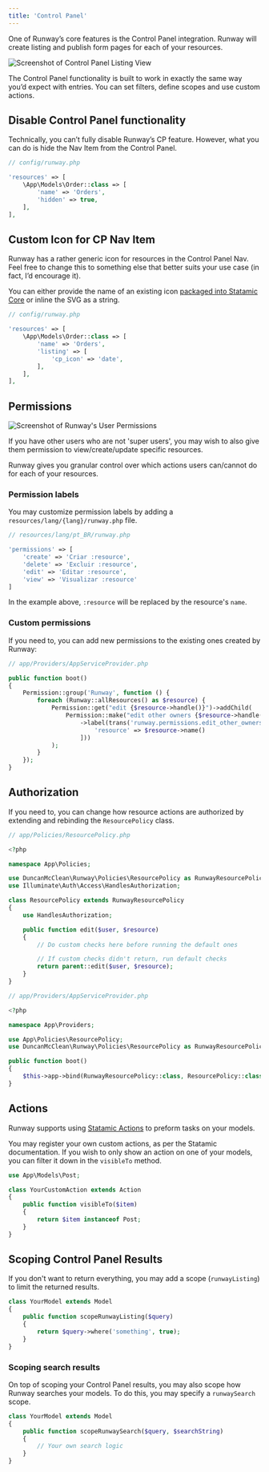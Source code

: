 ```yaml
---
title: 'Control Panel'
---
```


One of Runway’s core features is the Control Panel integration. Runway will create listing and publish form pages for each of your resources.

![Screenshot of Control Panel Listing View](/img/runway/cp-listing-view.png)

The Control Panel functionality is built to work in exactly the same way you’d expect with entries. You can set filters, define scopes and use custom actions.

## Disable Control Panel functionality

Technically, you can’t fully disable Runway’s CP feature. However, what you can do is hide the Nav Item from the Control Panel.

```php
// config/runway.php

'resources' => [
	\App\Models\Order::class => [
	    'name' => 'Orders',
		'hidden' => true,
	],
],
```

## Custom Icon for CP Nav Item

Runway has a rather generic icon for resources in the Control Panel Nav. Feel free to change this to something else that better suits your use case (in fact, I’d encourage it).

You can either provide the name of an existing icon [packaged into Statamic Core](https://github.com/statamic/cms/tree/3.1/resources/svg) or inline the SVG as a string.

```php
// config/runway.php

'resources' => [
	\App\Models\Order::class => [
	    'name' => 'Orders',
		'listing' => [
			'cp_icon' => 'date',
		],
	],
],
```

## Permissions

![Screenshot of Runway's User Permissions](/img/runway/cp-user-permissions.png)

If you have other users who are not 'super users', you may wish to also give them permission to view/create/update specific resources.

Runway gives you granular control over which actions users can/cannot do for each of your resources.

### Permission labels

You may customize permission labels by adding a `resources/lang/{lang}/runway.php` file.

```php
// resources/lang/pt_BR/runway.php

'permissions' => [
    'create' => 'Criar :resource',
    'delete' => 'Excluir :resource',
    'edit' => 'Editar :resource',
    'view' => 'Visualizar :resource'
]
```

In the example above, `:resource` will be replaced by the resource's `name`.

### Custom permissions

If you need to, you can add new permissions to the existing ones created by Runway:

```php
// app/Providers/AppServiceProvider.php

public function boot()
{
    Permission::group('Runway', function () {
        foreach (Runway::allResources() as $resource) {
            Permission::get("edit {$resource->handle()}")->addChild(
                Permission::make("edit other owners {$resource->handle()}")
                    ->label(trans('runway.permissions.edit_other_owners_resource', [
                        'resource' => $resource->name()
                    ]))
            );
        }
    });
}
```

## Authorization

If you need to, you can change how resource actions are authorized by extending and rebinding the `ResourcePolicy` class.

```php
// app/Policies/ResourcePolicy.php

<?php

namespace App\Policies;

use DuncanMcClean\Runway\Policies\ResourcePolicy as RunwayResourcePolicy;
use Illuminate\Auth\Access\HandlesAuthorization;

class ResourcePolicy extends RunwayResourcePolicy
{
    use HandlesAuthorization;

    public function edit($user, $resource)
    {
        // Do custom checks here before running the default ones

        // If custom checks didn't return, run default checks
        return parent::edit($user, $resource);
    }
}
```

```php
// app/Providers/AppServiceProvider.php

<?php

namespace App\Providers;

use App\Policies\ResourcePolicy;
use DuncanMcClean\Runway\Policies\ResourcePolicy as RunwayResourcePolicy;

public function boot()
{
    $this->app->bind(RunwayResourcePolicy::class, ResourcePolicy::class);
}
```

## Actions

Runway supports using [Statamic Actions](https://statamic.dev/extending/actions#content) to preform tasks on your models.

You may register your own custom actions, as per the Statamic documentation. If you wish to only show an action on one of your models, you can filter it down in the `visibleTo` method.

```php
use App\Models\Post;

class YourCustomAction extends Action
{
	public function visibleTo($item)
	{
		return $item instanceof Post;
	}
}
```

## Scoping Control Panel Results

If you don't want to return everything, you may add a scope (`runwayListing`) to limit the returned results.

```php
class YourModel extends Model
{
	public function scopeRunwayListing($query)
	{
		return $query->where('something', true);
	}
}
```

### Scoping search results

On top of scoping your Control Panel results, you may also scope how Runway searches your models. To do this, you may specify a `runwaySearch` scope.

```php
class YourModel extends Model
{
	public function scopeRunwaySearch($query, $searchString)
	{
		// Your own search logic
	}
}
```
